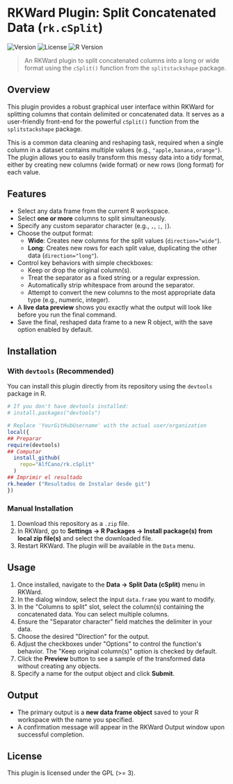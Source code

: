 # RKWard Plugin: Split Concatenated Data (`rk.cSplit`)

![Version](https://img.shields.io/badge/Version-0.01.9-blue.svg)
![License](https://img.shields.io/badge/License-GPL--3-green.svg)
![R Version](https://img.shields.io/badge/R-%3E%3D%203.0.0-lightgrey.svg)


> An RKWard plugin to split concatenated columns into a long or wide format using the `cSplit()` function from the `splitstackshape` package.

## Overview

This plugin provides a robust graphical user interface within RKWard for splitting columns that contain delimited or concatenated data. It serves as a user-friendly front-end for the powerful `cSplit()` function from the `splitstackshape` package.

This is a common data cleaning and reshaping task, required when a single column in a dataset contains multiple values (e.g., `"apple,banana,orange"`). The plugin allows you to easily transform this messy data into a tidy format, either by creating new columns (wide format) or new rows (long format) for each value.

## Features

-   Select any data frame from the current R workspace.
-   Select **one or more** columns to split simultaneously.
-   Specify any custom separator character (e.g., `,`, `;`, `|`).
-   Choose the output format:
    -   **Wide**: Creates new columns for the split values (`direction="wide"`).
    -   **Long**: Creates new rows for each split value, duplicating the other data (`direction="long"`).
-   Control key behaviors with simple checkboxes:
    -   Keep or drop the original column(s).
    -   Treat the separator as a fixed string or a regular expression.
    -   Automatically strip whitespace from around the separator.
    -   Attempt to convert the new columns to the most appropriate data type (e.g., numeric, integer).
-   A **live data preview** shows you exactly what the output will look like before you run the final command.
-   Save the final, reshaped data frame to a new R object, with the save option enabled by default.

## Installation

### With `devtools` (Recommended)
You can install this plugin directly from its repository using the `devtools` package in R.

```r
# If you don't have devtools installed:
# install.packages("devtools")

# Replace 'YourGitHubUsername' with the actual user/organization
local({
## Preparar
require(devtools)
## Computar
  install_github(
    repo="AlfCano/rk.cSplit"
  )
## Imprimir el resultado
rk.header ("Resultados de Instalar desde git")
})
```

### Manual Installation
1.  Download this repository as a `.zip` file.
2.  In RKWard, go to **Settings -> R Packages -> Install package(s) from local zip file(s)** and select the downloaded file.
3.  Restart RKWard. The plugin will be available in the `Data` menu.

## Usage

1.  Once installed, navigate to the **Data -> Split Data (cSplit)** menu in RKWard.
2.  In the dialog window, select the input `data.frame` you want to modify.
3.  In the "Columns to split" slot, select the column(s) containing the concatenated data. You can select multiple columns.
4.  Ensure the "Separator character" field matches the delimiter in your data.
5.  Choose the desired "Direction" for the output.
6.  Adjust the checkboxes under "Options" to control the function's behavior. The "Keep original column(s)" option is checked by default.
7.  Click the **Preview** button to see a sample of the transformed data without creating any objects.
8.  Specify a name for the output object and click **Submit**.

## Output

-   The primary output is a **new data frame object** saved to your R workspace with the name you specified.
-   A confirmation message will appear in the RKWard Output window upon successful completion.

## License

This plugin is licensed under the GPL (>= 3).

